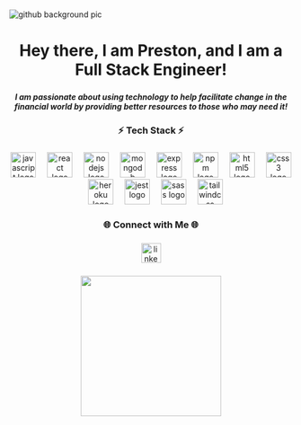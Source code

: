 ###
![github background pic](https://github.com/user-attachments/assets/0d42295f-48d3-42f7-b37d-c050ad7e7a6c)


<h1 align="center">Hey there, I am Preston, and I am a Full Stack Engineer!</h1>

###

<h5 align="center">I am passionate about using technology to help facilitate change in the financial world by providing better resources to those who may need it!</h5>

###

<h3 align="center">⚡ Tech Stack ⚡</h3>

###

<div align="center">
  <img src="https://cdn.jsdelivr.net/gh/devicons/devicon/icons/javascript/javascript-plain.svg" height="45" alt="javascript logo"  />
  <img width="12" />
  <img src="https://cdn.jsdelivr.net/gh/devicons/devicon/icons/react/react-original-wordmark.svg" height="45" alt="react logo"  />
  <img width="12" />
  <img src="https://cdn.jsdelivr.net/gh/devicons/devicon/icons/nodejs/nodejs-plain-wordmark.svg" height="45" alt="nodejs logo"  />
  <img width="12" />
  <img src="https://cdn.jsdelivr.net/gh/devicons/devicon/icons/mongodb/mongodb-plain-wordmark.svg" height="45" alt="mongodb logo"  />
  <img width="12" />
  <img src="https://cdn.jsdelivr.net/gh/devicons/devicon/icons/express/express-original-wordmark.svg" height="45" alt="express logo"  />
  <img width="12" />
  <img src="https://cdn.jsdelivr.net/gh/devicons/devicon/icons/npm/npm-original-wordmark.svg" height="45" alt="npm logo"  />
  <img width="12" />
  <img src="https://cdn.jsdelivr.net/gh/devicons/devicon/icons/html5/html5-plain-wordmark.svg" height="45" alt="html5 logo"  />
  <img width="12" />
  <img src="https://cdn.jsdelivr.net/gh/devicons/devicon/icons/css3/css3-plain-wordmark.svg" height="45" alt="css3 logo"  />
  <img width="12" />
  <img src="https://cdn.jsdelivr.net/gh/devicons/devicon/icons/heroku/heroku-plain-wordmark.svg" height="45" alt="heroku logo"  />
  <img width="12" />
  <img src="https://cdn.jsdelivr.net/gh/devicons/devicon/icons/jest/jest-plain.svg" height="45" alt="jest logo"  />
  <img width="12" />
  <img src="https://cdn.jsdelivr.net/gh/devicons/devicon/icons/sass/sass-original.svg" height="45" alt="sass logo"  />
  <img width="12" />
  <img src="https://cdn.jsdelivr.net/gh/devicons/devicon/icons/tailwindcss/tailwindcss-original-wordmark.svg" height="45" alt="tailwindcss logo"  />
</div>

###

<h3 align="center">🌐 Connect with Me 🌐</h3>

###

<div align="center">
  <a href="https://www.linkedin.com/in/preston-scott-5b82771b6/" target="_blank">
    <img src="https://img.shields.io/static/v1?message=LinkedIn&logo=linkedin&label=&color=0077B5&logoColor=white&labelColor=&style=for-the-badge" height="35" alt="linkedin logo"  />
  </a>
</div>

###

<div align="center">
  <img height="250" src="https://media2.giphy.com/media/v1.Y2lkPTc5MGI3NjExNzlmZW5xeTI5emk5OGQ1OTY4ZG5vb2ttbTg1cjVoMmVyMjhqZnUxeCZlcD12MV9pbnRlcm5hbF9naWZfYnlfaWQmY3Q9Zw/10Q2IMOHo3taQU/giphy.webp"  />
</div>

###

<br clear="both">

###
